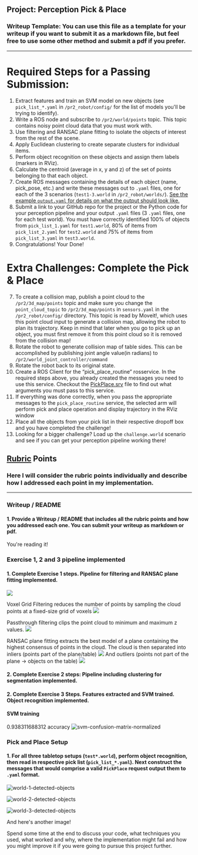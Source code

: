 ## Project: Perception Pick & Place
### Writeup Template: You can use this file as a template for your writeup if you want to submit it as a markdown file, but feel free to use some other method and submit a pdf if you prefer.

---


# Required Steps for a Passing Submission:
1. Extract features and train an SVM model on new objects (see `pick_list_*.yaml` in `/pr2_robot/config/` for the list of models you'll be trying to identify). 
2. Write a ROS node and subscribe to `/pr2/world/points` topic. This topic contains noisy point cloud data that you must work with.
3. Use filtering and RANSAC plane fitting to isolate the objects of interest from the rest of the scene.
4. Apply Euclidean clustering to create separate clusters for individual items.
5. Perform object recognition on these objects and assign them labels (markers in RViz).
6. Calculate the centroid (average in x, y and z) of the set of points belonging to that each object.
7. Create ROS messages containing the details of each object (name, pick_pose, etc.) and write these messages out to `.yaml` files, one for each of the 3 scenarios (`test1-3.world` in `/pr2_robot/worlds/`).  [See the example `output.yaml` for details on what the output should look like.](https://github.com/udacity/RoboND-Perception-Project/blob/master/pr2_robot/config/output.yaml)  
8. Submit a link to your GitHub repo for the project or the Python code for your perception pipeline and your output `.yaml` files (3 `.yaml` files, one for each test world).  You must have correctly identified 100% of objects from `pick_list_1.yaml` for `test1.world`, 80% of items from `pick_list_2.yaml` for `test2.world` and 75% of items from `pick_list_3.yaml` in `test3.world`.
9. Congratulations!  Your Done!

# Extra Challenges: Complete the Pick & Place
7. To create a collision map, publish a point cloud to the `/pr2/3d_map/points` topic and make sure you change the `point_cloud_topic` to `/pr2/3d_map/points` in `sensors.yaml` in the `/pr2_robot/config/` directory. This topic is read by Moveit!, which uses this point cloud input to generate a collision map, allowing the robot to plan its trajectory.  Keep in mind that later when you go to pick up an object, you must first remove it from this point cloud so it is removed from the collision map!
8. Rotate the robot to generate collision map of table sides. This can be accomplished by publishing joint angle value(in radians) to `/pr2/world_joint_controller/command`
9. Rotate the robot back to its original state.
10. Create a ROS Client for the “pick_place_routine” rosservice.  In the required steps above, you already created the messages you need to use this service. Checkout the [PickPlace.srv](https://github.com/udacity/RoboND-Perception-Project/tree/master/pr2_robot/srv) file to find out what arguments you must pass to this service.
11. If everything was done correctly, when you pass the appropriate messages to the `pick_place_routine` service, the selected arm will perform pick and place operation and display trajectory in the RViz window
12. Place all the objects from your pick list in their respective dropoff box and you have completed the challenge!
13. Looking for a bigger challenge?  Load up the `challenge.world` scenario and see if you can get your perception pipeline working there!

## [Rubric](https://review.udacity.com/#!/rubrics/1067/view) Points
### Here I will consider the rubric points individually and describe how I addressed each point in my implementation.  

---
### Writeup / README

#### 1. Provide a Writeup / README that includes all the rubric points and how you addressed each one.  You can submit your writeup as markdown or pdf.  

You're reading it!

### Exercise 1, 2 and 3 pipeline implemented
#### 1. Complete Exercise 1 steps. Pipeline for filtering and RANSAC plane fitting implemented.



![](./ex1_1_table.png)

Voxel Grid Filtering reduces the number of points by sampling the cloud points at a fixed-size grid of voxels
![](./ex1_2_voxel_filt.png)

Passthrough filtering clips the point cloud to minimum and maximum z values.
![](./ex1_3_passthrough.png)

RANSAC plane fitting extracts the best model of a plane containing the highest consensus of points in the cloud.
The cloud is then separated into inliers (points part of the plane/table)
![](./ex1_4_ransac_inliers.png)
And outliers (points not part of the plane -> objects on the table)
![](./ex1_4_ransac_outliers.png)



#### 2. Complete Exercise 2 steps: Pipeline including clustering for segmentation implemented.  

#### 2. Complete Exercise 3 Steps.  Features extracted and SVM trained.  Object recognition implemented.
#### SVM training

0.938311688312 accuracy
![svm-confusion-matrix-normalized](./svm_confusion_matrix_normalized.png)





### Pick and Place Setup

#### 1. For all three tabletop setups (`test*.world`), perform object recognition, then read in respective pick list (`pick_list_*.yaml`). Next construct the messages that would comprise a valid `PickPlace` request output them to `.yaml` format.

![world-1-detected-objects](./world1_recog.png)

![world-2-detected-objects](./world2_recog.png)

![world-3-detected-objects](./world3_recog.png)




And here's another image! 

Spend some time at the end to discuss your code, what techniques you used, what worked and why, where the implementation might fail and how you might improve it if you were going to pursue this project further.  



